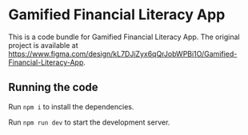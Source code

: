 
  # Gamified Financial Literacy App

  This is a code bundle for Gamified Financial Literacy App. The original project is available at https://www.figma.com/design/kL7DJiZyx6qQrJobWPBi1O/Gamified-Financial-Literacy-App.

  ## Running the code

  Run `npm i` to install the dependencies.

  Run `npm run dev` to start the development server.
  